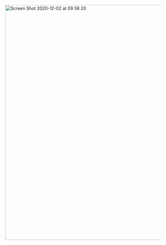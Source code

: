 <img width="762" alt="Screen Shot 2020-12-02 at 09 58 20" src="https://user-images.githubusercontent.com/34308608/100889679-6bdef280-3485-11eb-91a1-e1977ffa8c13.png">
